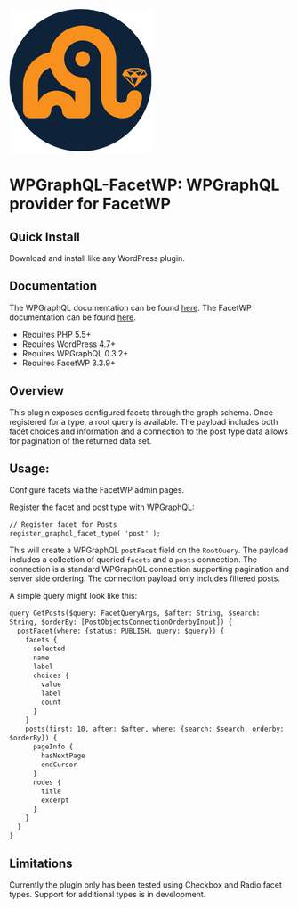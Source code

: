 ![Logo](./logo.png)
# WPGraphQL-FacetWP: WPGraphQL provider for FacetWP

## Quick Install
Download and install like any WordPress plugin.

## Documentation
The WPGraphQL documentation can be found [here](https://docs.wpgraphql.com).
The FacetWP documentation can be found [here](https://facetwp.com/documentation/).

- Requires PHP 5.5+
- Requires WordPress 4.7+
- Requires WPGraphQL 0.3.2+
- Requires FacetWP 3.3.9+

## Overview
This plugin exposes configured facets through the graph schema. Once registered for a type, a root query is available. The payload includes both facet choices and information and a connection to the post type data allows for pagination of the returned data set.

## Usage:
Configure facets via the FacetWP admin pages.

Register the facet and post type with WPGraphQL:
```
// Register facet for Posts
register_graphql_facet_type( 'post' );
```

This will create a WPGraphQL `postFacet` field on the `RootQuery`. The payload includes a collection of queried `facets` and a `posts` connection. The connection is a standard WPGraphQL connection supporting pagination and server side ordering. The connection payload only includes filtered posts.

A simple query might look like this:
```
query GetPosts($query: FacetQueryArgs, $after: String, $search: String, $orderBy: [PostObjectsConnectionOrderbyInput]) {
  postFacet(where: {status: PUBLISH, query: $query}) {
    facets {
      selected
      name
      label
      choices {
        value
        label
        count
      }
    }
    posts(first: 10, after: $after, where: {search: $search, orderby: $orderBy}) {
      pageInfo {
        hasNextPage
        endCursor
      }
      nodes {
        title
        excerpt
      }
    }
  }
}
```

## Limitations
Currently the plugin only has been tested using Checkbox and Radio facet types. Support for additional types is in development.
